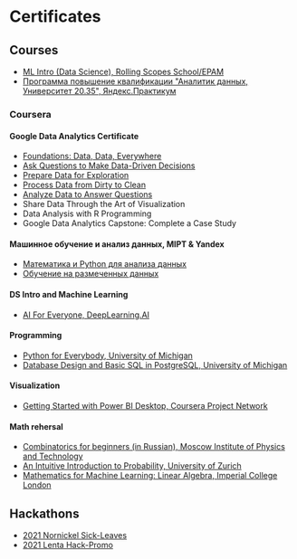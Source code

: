 # Certificates

## Courses
* [ML Intro (Data Science), Rolling Scopes School/EPAM](https://github.com/Margarita-3M/Certificates/blob/master/Courses/RS_Intro_to_ML.pdf)
* [Программа повышение квалификации "Аналитик данных, Университет 20.35", Яндекс.Практикум](https://github.com/Margarita-3M/Certificates/blob/master/Courses/YaPracticum_DataAnalysis.pdf)

### Coursera

#### Google Data Analytics Certificate
* [Foundations: Data, Data, Everywhere](https://github.com/Margarita-3M/Certificates/blob/master/Courses/Coursera_EUFCUZFAU6DS.pdf)
* [Ask Questions to Make Data-Driven Decisions](https://github.com/Margarita-3M/Certificates/blob/master/Courses/Coursera_GZTSV27XW4U3.pdf)
* [Prepare Data for Exploration](https://github.com/Margarita-3M/Certificates/blob/master/Courses/Coursera_5RWT2X7N6DC6.pdf)
* [Process Data from Dirty to Clean](https://github.com/Margarita-3M/Certificates/blob/master/Courses/Coursera_5PAF76PWVUCZ.pdf)
* [Analyze Data to Answer Questions](https://github.com/Margarita-3M/Certificates/blob/master/Courses/Coursera_KYVJ87ZC6NVY.pdf)
* Share Data Through the Art of Visualization
* Data Analysis with R Programming
* Google Data Analytics Capstone: Complete a Case Study

#### Машинное обучение и анализ данных, MIPT & Yandex
* [Математика и Python для анализа данных](https://github.com/Margarita-3M/Certificates/blob/master/Courses/Coursera_QXJHZA9JYNP8.pdf)
* [Обучение на размеченных данных](https://github.com/Margarita-3M/Certificates/blob/master/Courses/Coursera_UFLCD4RN78GY.pdf)

#### DS Intro and Machine Learning
* [AI For Everyone, DeepLearning.AI](https://github.com/Margarita-3M/Certificates/blob/master/Courses/Coursera_LK3AMWSGPMF5.pdf)

#### Programming
* [Python for Everybody, University of Michigan](https://github.com/Margarita-3M/Certificates/blob/master/Courses/Coursera_QLRJXGLTKZZG.pdf)
* [Database Design and Basic SQL in PostgreSQL, University of Michigan](https://github.com/Margarita-3M/Certificates/blob/master/Courses/Coursera_QLRJXGLTKZZG.pdf)

#### Visualization
* [Getting Started with Power BI Desktop, Coursera Project Network](https://github.com/Margarita-3M/Certificates/blob/master/Courses/Coursera_943JTHNCJMKT.pdf)

#### Math rehersal
* [Combinatorics for beginners (in Russian), Moscow Institute of Physics and Technology](https://github.com/Margarita-3M/Certificates/blob/master/Courses/Coursera_8BX88J7NUXK2.pdf)
* [An Intuitive Introduction to Probability, University of Zurich](https://github.com/Margarita-3M/Certificates/blob/master/Courses/Coursera_F5KZGTEQPZP6.pdf)
* [Mathematics for Machine Learning: Linear Algebra, Imperial College London](https://github.com/Margarita-3M/Certificates/blob/master/Courses/Coursera_WP6ARRLK5YFX.pdf)

## Hackathons
* [2021 Nornickel Sick-Leaves](https://github.com/Margarita-3M/Certificates/blob/master/Hackathons/2021_Hackaton_Nornickel.pdf)
* [2021 Lenta Hack-Promo](https://github.com/Margarita-3M/Certificates/blob/master/Hackathons/2021_Hackathon_HackPromo.pdf)